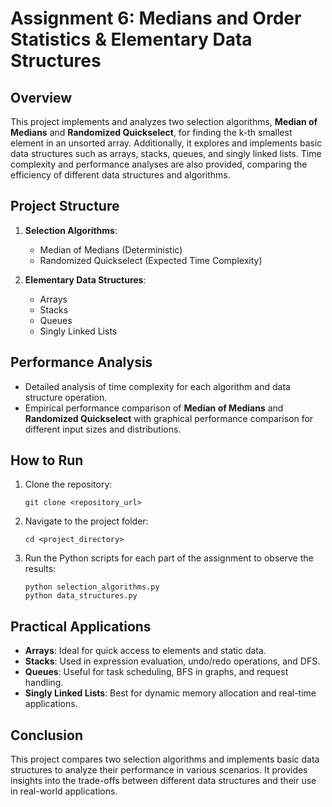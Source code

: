 
# Assignment 6: Medians and Order Statistics & Elementary Data Structures

## Overview
This project implements and analyzes two selection algorithms, **Median of Medians** and **Randomized Quickselect**, for finding the k-th smallest element in an unsorted array. Additionally, it explores and implements basic data structures such as arrays, stacks, queues, and singly linked lists. Time complexity and performance analyses are also provided, comparing the efficiency of different data structures and algorithms.

## Project Structure
1. **Selection Algorithms**:
   - Median of Medians (Deterministic)
   - Randomized Quickselect (Expected Time Complexity)

2. **Elementary Data Structures**:
   - Arrays
   - Stacks
   - Queues
   - Singly Linked Lists

## Performance Analysis
- Detailed analysis of time complexity for each algorithm and data structure operation.
- Empirical performance comparison of **Median of Medians** and **Randomized Quickselect** with graphical performance comparison for different input sizes and distributions.

## How to Run
1. Clone the repository:
   ```
   git clone <repository_url>
   ```
2. Navigate to the project folder:
   ```
   cd <project_directory>
   ```
3. Run the Python scripts for each part of the assignment to observe the results:
   ```
   python selection_algorithms.py
   python data_structures.py
   ```

## Practical Applications
- **Arrays**: Ideal for quick access to elements and static data.
- **Stacks**: Used in expression evaluation, undo/redo operations, and DFS.
- **Queues**: Useful for task scheduling, BFS in graphs, and request handling.
- **Singly Linked Lists**: Best for dynamic memory allocation and real-time applications.

## Conclusion
This project compares two selection algorithms and implements basic data structures to analyze their performance in various scenarios. It provides insights into the trade-offs between different data structures and their use in real-world applications.

